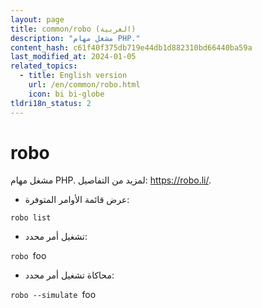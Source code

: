 ```yaml
---
layout: page
title: common/robo (العربية)
description: "مشغل مهام PHP."
content_hash: c61f40f375db719e44db1d882310bd66440ba59a
last_modified_at: 2024-01-05
related_topics:
  - title: English version
    url: /en/common/robo.html
    icon: bi bi-globe
tldri18n_status: 2
---
```

# robo

مشغل مهام PHP.
لمزيد من التفاصيل: <https://robo.li/>.

- عرض قائمة الأوامر المتوفرة:

`robo list`

- تشغيل أمر محدد:

`robo `<span class="tldr-var badge badge-pill bg-dark-lm bg-white-dm text-white-lm text-dark-dm font-weight-bold">foo</span>

- محاكاة تشغيل أمر محدد:

`robo --simulate `<span class="tldr-var badge badge-pill bg-dark-lm bg-white-dm text-white-lm text-dark-dm font-weight-bold">foo</span>
